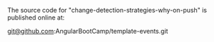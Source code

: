 The source code for "change-detection-strategies-why-on-push" is published online at:

git@github.com:AngularBootCamp/template-events.git
